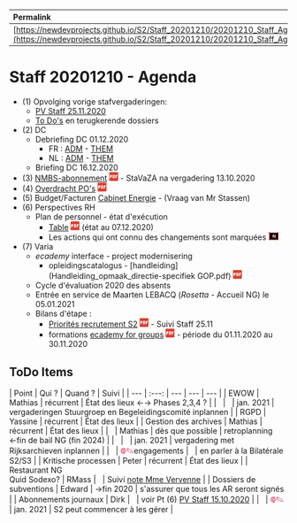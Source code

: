 <link rel="stylesheet" href="https://newdevprojects.github.io/S2/S2.css">
<link rel="stylesheet" href="S2.css">

&nbsp;

&nbsp;

| Permalink |
| :--- |
| [https://newdevprojects.github.io/S2/Staff_20201210/20201210_Staff_Agenda.html](https://newdevprojects.github.io/S2/Staff_20201210/20201210_Staff_Agenda.html) | 

# Staff 20201210 - Agenda

* (1) Opvolging vorige stafvergaderingen:
	* [PV Staff 25.11.2020](https://newdevprojects.github.io/S2/Staff_20201126/20201125_Staff_PV.html)
	* [To Do's](#todo) en terugkerende dossiers
* (2) DC 
	* Debriefing DC 01.12.2020
		* FR : [ADM](https://newdevprojects.github.io/S2/Staff/20201201_Adm_FR.pdf) - [THEM](https://newdevprojects.github.io/S2/Staff/20201201_Them_FR.pdf)
		* NL : [ADM](https://newdevprojects.github.io/S2/Staff/20201201_Adm_NL.pdf) - [THEM](https://newdevprojects.github.io/S2/Staff/20201201_Them_NL.pdf)
	* Briefing DC 16.12.2020
* (3) [NMBS-abonnement](20201207_Treinabonnement.pdf) ![](pdf.png) - StaVaZA na vergadering 13.10.2020
* (4) [Overdracht PO's](20201207_Overdracht_POs.pdf) ![](pdf.png)
* (5) Budget/Facturen [Cabinet Energie](Factures_Cabinet_Energie.md) - (Vraag van Mr Stassen)
* (6) Perspectives RH
	* Plan de personnel - état d'exécution
		* [Table](TablePlansPersonnel_20201207.pdf) ![](pdf.png) (état au 07.12.2020)
		* Les actions qui ont connu des changements sont marquées ![](table_NEW.png)
* (7) Varia
	* *ecademy* interface - project modernisering
		* opleidingscatalogus - [handleiding](Handleiding_opmaak_directie-specifiek GOP.pdf) ![](pdf.png)
	* Cycle d'évaluation 2020 des absents
	* Entrée en service de Maarten LEBACQ (*Rosetta* - Accueil NG) le 05.01.2021
	* Bilans d'étape :
		* [Priorités recrutement S2](Note_000611_Priorites_recrutement_S2.pdf) ![](pdf.png) - Suivi Staff 25.11
		* formations [ecademy for groups](ecademy_for_groups_20201101_20201130.pdf) ![](pdf.png)  - période du 01.11.2020 au 30.11.2020

<a name="todo"> </a>

## ToDo Items

| Point | Qui ? | Quand ? | Suivi |
| --- | :---: | --- | --- | --- |
| EWOW | Mathias | récurrent | &Eacute;tat des lieux &#8592;&#8594; Phases 2,3,4 ? |
| &nbsp; | &nbsp; | jan. 2021 | vergaderingen Stuurgroep en Begeleidingscomité inplannen |
| RGPD | Yassine | récurrent | &Eacute;tat des lieux |
| Gestion des archives | Mathias | récurrent | &Eacute;tat des lieux |
| &nbsp; | Mathias | dès que possible | retroplanning &#8592;fin de bail NG (fin 2024) |
| &nbsp; | &nbsp; | jan. 2021 | vergadering met Rijksarchieven inplannen |
| &nbsp; | <font color="crimson" size="3px">&#10179;&#9998;</font>engagements | &nbsp; | en parler à la Bilatérale S2/S3 |
| Kritische processen | Peter | récurrent | &Eacute;tat des lieux |
| Restaurant NG<br>Quid Sodexo? | RMass | &nbsp; | Suivi [note Mme Vervenne](https://newdevprojects.github.io/S2/Staff_20201110/20201106_Keuken_Covid.pdf) |
| Dossiers de subventions | Edward | &#8594;fin 2020 | s'assurer que tous les AR seront signés |
| Abonnements journaux | Dirk | &nbsp; | voir Pt (6) [PV Staff 15.10.2020](https://newdevprojects.github.io/S2/Staff_20201015/20201015_Staff_PV.html#6-varia) |
| &nbsp; | <font color="crimson" size="3px">&#10179;&#9998;</font> | jan. 2021 | S2 peut commencer à les gérer |

